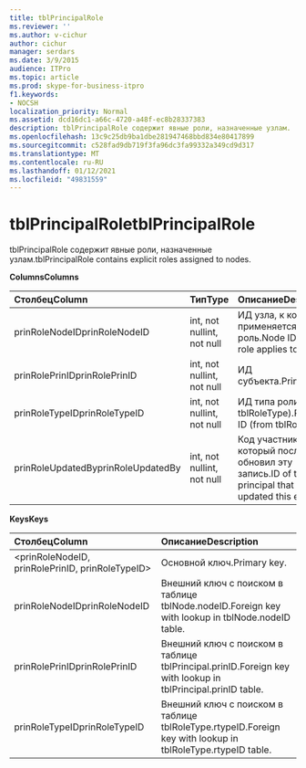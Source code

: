 ```yaml
---
title: tblPrincipalRole
ms.reviewer: ''
ms.author: v-cichur
author: cichur
manager: serdars
ms.date: 3/9/2015
audience: ITPro
ms.topic: article
ms.prod: skype-for-business-itpro
f1.keywords:
- NOCSH
localization_priority: Normal
ms.assetid: dcd16dc1-a66c-4720-a48f-ec8b28337383
description: tblPrincipalRole содержит явные роли, назначенные узлам.
ms.openlocfilehash: 13c9c25db9ba1dbe281947468bbd834e80417899
ms.sourcegitcommit: c528fad9db719f3fa96dc3fa99332a349cd9d317
ms.translationtype: MT
ms.contentlocale: ru-RU
ms.lasthandoff: 01/12/2021
ms.locfileid: "49831559"
---
```

# <a name="tblprincipalrole"></a><span data-ttu-id="280c9-103">tblPrincipalRole</span><span class="sxs-lookup"><span data-stu-id="280c9-103">tblPrincipalRole</span></span>
 
<span data-ttu-id="280c9-104">tblPrincipalRole содержит явные роли, назначенные узлам.</span><span class="sxs-lookup"><span data-stu-id="280c9-104">tblPrincipalRole contains explicit roles assigned to nodes.</span></span>
  
<span data-ttu-id="280c9-105">**Columns**</span><span class="sxs-lookup"><span data-stu-id="280c9-105">**Columns**</span></span>

|<span data-ttu-id="280c9-106">**Столбец**</span><span class="sxs-lookup"><span data-stu-id="280c9-106">**Column**</span></span>|<span data-ttu-id="280c9-107">**Тип**</span><span class="sxs-lookup"><span data-stu-id="280c9-107">**Type**</span></span>|<span data-ttu-id="280c9-108">**Описание**</span><span class="sxs-lookup"><span data-stu-id="280c9-108">**Description**</span></span>|
|:-----|:-----|:-----|
|<span data-ttu-id="280c9-109">prinRoleNodeID</span><span class="sxs-lookup"><span data-stu-id="280c9-109">prinRoleNodeID</span></span>  <br/> |<span data-ttu-id="280c9-110">int, not null</span><span class="sxs-lookup"><span data-stu-id="280c9-110">int, not null</span></span>  <br/> |<span data-ttu-id="280c9-111">ИД узла, к которому применяется роль.</span><span class="sxs-lookup"><span data-stu-id="280c9-111">Node ID that the role applies to.</span></span>  <br/> |
|<span data-ttu-id="280c9-112">prinRolePrinID</span><span class="sxs-lookup"><span data-stu-id="280c9-112">prinRolePrinID</span></span>  <br/> |<span data-ttu-id="280c9-113">int, not null</span><span class="sxs-lookup"><span data-stu-id="280c9-113">int, not null</span></span>  <br/> |<span data-ttu-id="280c9-114">ИД субъекта.</span><span class="sxs-lookup"><span data-stu-id="280c9-114">Principal ID.</span></span>  <br/> |
|<span data-ttu-id="280c9-115">prinRoleTypeID</span><span class="sxs-lookup"><span data-stu-id="280c9-115">prinRoleTypeID</span></span>  <br/> |<span data-ttu-id="280c9-116">int, not null</span><span class="sxs-lookup"><span data-stu-id="280c9-116">int, not null</span></span>  <br/> |<span data-ttu-id="280c9-117">ИД типа роли (из tblRoleType).</span><span class="sxs-lookup"><span data-stu-id="280c9-117">Role type ID (from tblRoleType).</span></span>  <br/> |
|<span data-ttu-id="280c9-118">prinRoleUpdatedBy</span><span class="sxs-lookup"><span data-stu-id="280c9-118">prinRoleUpdatedBy</span></span>  <br/> |<span data-ttu-id="280c9-119">int, not null</span><span class="sxs-lookup"><span data-stu-id="280c9-119">int, not null</span></span>  <br/> |<span data-ttu-id="280c9-120">Код участника, который последним обновил эту запись.</span><span class="sxs-lookup"><span data-stu-id="280c9-120">ID of the principal that last updated this entry.</span></span>  <br/> |
   
<span data-ttu-id="280c9-121">**Keys**</span><span class="sxs-lookup"><span data-stu-id="280c9-121">**Keys**</span></span>

|<span data-ttu-id="280c9-122">**Столбец**</span><span class="sxs-lookup"><span data-stu-id="280c9-122">**Column**</span></span>|<span data-ttu-id="280c9-123">**Описание**</span><span class="sxs-lookup"><span data-stu-id="280c9-123">**Description**</span></span>|
|:-----|:-----|
|\<prinRoleNodeID, prinRolePrinID, prinRoleTypeID\>  <br/> |<span data-ttu-id="280c9-124">Основной ключ.</span><span class="sxs-lookup"><span data-stu-id="280c9-124">Primary key.</span></span>  <br/> |
|<span data-ttu-id="280c9-125">prinRoleNodeID</span><span class="sxs-lookup"><span data-stu-id="280c9-125">prinRoleNodeID</span></span>  <br/> |<span data-ttu-id="280c9-126">Внешний ключ с поиском в таблице tblNode.nodeID.</span><span class="sxs-lookup"><span data-stu-id="280c9-126">Foreign key with lookup in tblNode.nodeID table.</span></span>  <br/> |
|<span data-ttu-id="280c9-127">prinRolePrinID</span><span class="sxs-lookup"><span data-stu-id="280c9-127">prinRolePrinID</span></span>  <br/> |<span data-ttu-id="280c9-128">Внешний ключ с поиском в таблице tblPrincipal.prinID.</span><span class="sxs-lookup"><span data-stu-id="280c9-128">Foreign key with lookup in tblPrincipal.prinID table.</span></span>  <br/> |
|<span data-ttu-id="280c9-129">prinRoleTypeID</span><span class="sxs-lookup"><span data-stu-id="280c9-129">prinRoleTypeID</span></span>  <br/> |<span data-ttu-id="280c9-130">Внешний ключ с поиском в таблице tblRoleType.rtypeID.</span><span class="sxs-lookup"><span data-stu-id="280c9-130">Foreign key with lookup in tblRoleType.rtypeID table.</span></span>  <br/> |
   

